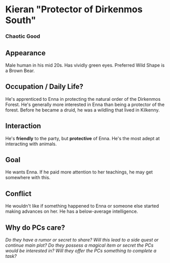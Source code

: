 # Kieran "Protector of Dirkenmos South"
### Chaotic Good

## Appearance

Male human in his mid 20s.
Has vividly green eyes.
Preferred Wild Shape is a Brown Bear.


## Occupation / Daily Life?

He's apprenticed to Enna in protecting the natural order of the Dirkenmos Forest.
He's generally more interested in Enna than being a protector of the forest.
Before he became a druid, he was a wildling that lived in Kilkenny.


## Interaction

He's **friendly** to the party, but **protective** of Enna.
He's the most adept at interacting with animals.


## Goal

He wants Enna.
If he paid more attention to her teachings, he may get somewhere with this.


## Conflict

He wouldn't like if something happened to Enna or someone else started making advances on her.
He has a below-average intelligence.


## Why do PCs care?

_Do they have a rumor or secret to share?_
_Will this lead to a side quest or continue main plot?_
_Do they possess a magical item or secret the PCs would be interested in?_
_Will they offer the PCs something to complete a task?_

